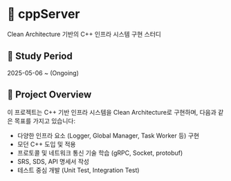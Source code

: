# 🚀 cppServer
Clean Architecture 기반의 C++ 인프라 시스템 구현 스터디
## 📅 Study Period
2025-05-06 ~ (Ongoing)

## 📂 Project Overview
이 프로젝트는 C++ 기반 인프라 시스템을 Clean Architecture로 구현하며, 다음과 같은 목표를 가지고 있습니다:
- 다양한 인프라 요소 (Logger, Global Manager, Task Worker 등) 구현
- 모던 C++ 도입 및 적용
- 프로토콜 및 네트워크 통신 기술 학습 (gRPC, Socket, protobuf)
- SRS, SDS, API 명세서 작성
- 테스트 중심 개발 (Unit Test, Integration Test)